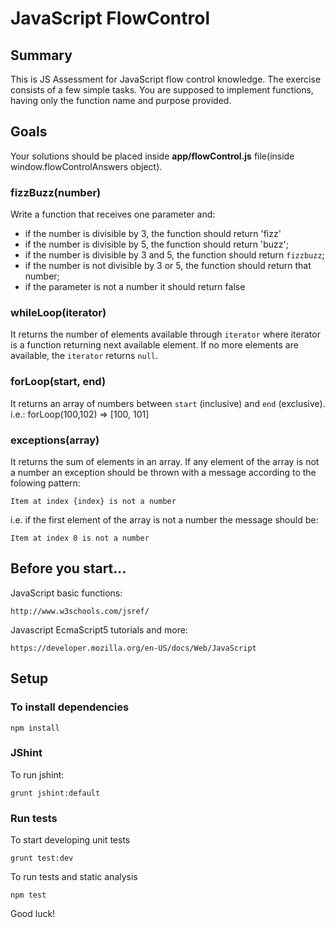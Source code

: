 # JavaScript FlowControl

## Summary

This is JS Assessment for JavaScript flow control knowledge. The exercise consists of a few simple tasks. You are supposed to implement functions, having only 
the function name and purpose provided.

## Goals

Your solutions should be placed inside **app/flowControl.js** file(inside window.flowControlAnswers object).

### fizzBuzz(number)

Write a function that receives one parameter and:    

- if the number is divisible by 3, the function should return 'fizz'
- if the number is divisible by 5, the function should return 'buzz';
- if the number is divisible by 3 and 5, the function should return `fizzbuzz`;
- if the number is not divisible by 3 or 5, the function should return that number;
- if the parameter is not a number it should return false

### whileLoop(iterator)

It returns the number of elements available through `iterator` where iterator is a function returning next available element.
If no more elements are available, the `iterator` returns `null`.

### forLoop(start, end)

It returns an array of numbers between `start` (inclusive) and `end` (exclusive).
i.e.: forLoop(100,102) => [100, 101]

### exceptions(array)

It returns the sum of elements in an array. If any element of the array is not a number an exception should be thrown with a message according to the folowing pattern:

    Item at index {index} is not a number
    
i.e. if the first element of the array is not a number the message should be:

    Item at index 0 is not a number
    

## Before you start...

JavaScript basic functions:

    http://www.w3schools.com/jsref/
    
Javascript EcmaScript5 tutorials and more:

    https://developer.mozilla.org/en-US/docs/Web/JavaScript

## Setup

### To install dependencies

    npm install

### JShint

To run jshint:

    grunt jshint:default

### Run tests

To start developing unit tests

    grunt test:dev
 
To run tests and static analysis

    npm test

Good luck!
 
